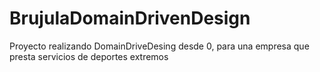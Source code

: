 # BrujulaDomainDrivenDesign
Proyecto realizando DomainDriveDesing desde 0, para una empresa que presta servicios de deportes extremos
